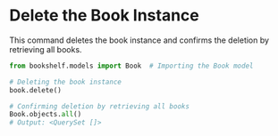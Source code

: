 # Delete the Book Instance

This command deletes the book instance and confirms the deletion by retrieving all books.

```python
from bookshelf.models import Book  # Importing the Book model

# Deleting the book instance
book.delete()

# Confirming deletion by retrieving all books
Book.objects.all()
# Output: <QuerySet []>